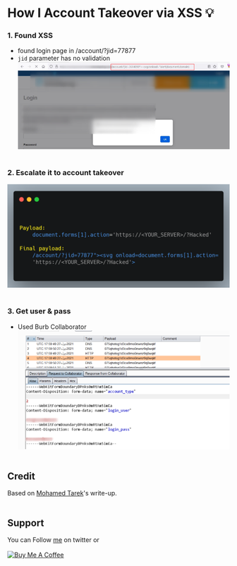 # How I Account Takeover via XSS 💡

### 1. Found XSS
- found login page in /account/?jid=77877
- `jid` parameter has no validation
![20220830-1.png](../../images/20220830-1.png)
<br>&nbsp;

### 2. Escalate it to account takeover
![20220830-2.png](../../images/20220830-2.png)
<br>&nbsp;

### 3. Get user & pass
- Used Burb Collaborator
![20220830-3.png](../../images/20220830-3.png)
<br>&nbsp;

## Credit
Based on [Mohamed Tarek](https://medium.com/@mohamedtarekq/how-i-get-full-account-takeover-via-stealing-actions-login-form-xss-9e50068c2b2d)'s write-up.
</br>&nbsp;

## Support
You can Follow [me](https://twitter.com/MeAsHacker_HNA) on twitter or
<br><br><a href="https://www.buymeacoffee.com/NafisiAslH" target="_blank"><img src="https://cdn.buymeacoffee.com/buttons/v2/default-yellow.png" alt="Buy Me A Coffee" style="height: 60px !important;width: 217px !important;" ></a>
